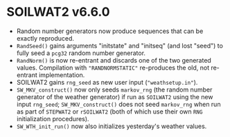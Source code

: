 
# SOILWAT2 v6.6.0
* Random number generators now produce sequences that can be exactly reproduced.
* `RandSeed()` gains arguments "initstate" and "initseq" (and lost "seed") to
  fully seed a `pcg32` random number generator.
* `RandNorm()` is now re-entrant and discards one of the two generated values.
  Compilation with `"RANDNORMSTATIC"` re-produces the old, not re-entrant
  implementation.
* SOILWAT2 gains `rng_seed` as new user input (`"weathsetup.in"`).
* `SW_MKV_construct()` now only seeds `markov_rng` (the random number generator
  of the weather generator) if run as `SOILWAT2` using the new input `rng_seed`;
  `SW_MKV_construct()` does not seed `markov_rng` when run as part of `STEPWAT2`
  or `rSOILWAT2` (both of which use their own `RNG` initialization procedures).
* `SW_WTH_init_run()` now also initializes yesterday's weather values.
